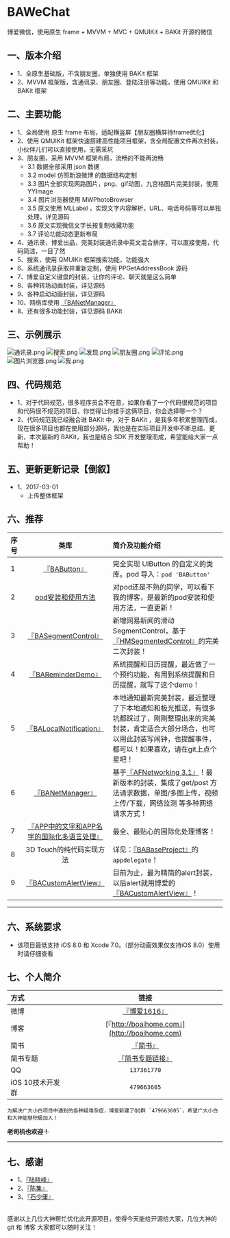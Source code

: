 # BAWeChat
博爱微信，使用原生 frame + MVVM + MVC + QMUIKit + BAKit 开源的微信

## 一、版本介绍
* 1、全原生基础版，不含朋友圈，单独使用 BAKit 框架
* 2、MVVM 框架版，含通讯录、朋友圈、登陆注册等功能，使用 QMUIKit 和 BAKit 框架

## 二、主要功能
* 1、全局使用 原生 frame 布局，适配横竖屏【朋友圈横屏待frame优化】
* 2、使用 QMUIKit 框架快速搭建高性能项目框架，含全局配置文件再次封装，小伙伴儿们可以直接使用，无需采坑
* 3、朋友圈，采用 MVVM 框架布局，流畅的不能再流畅
	* 3.1 数据全部采用 json 数据
	* 3.2 model 仿照新浪微博 的数据结构定制
	* 3.3 图片全部实现网路图片，png、gif动图，九宫格图片完美封装，使用 YYImage
	* 3.4 图片浏览器使用 MWPhotoBrowser 
	* 3.5 原文使用 MLLabel ，实现文字内容解析，URL、电话号码等可以单独处理，详见源码
	* 3.6 原文实现微信文字长按复制收藏功能
	* 3.7 评论功能动态更新布局
* 4、通讯录，博爱出品，完美封装通讯录中英文混合排序，可以直接使用，代码简洁，一目了然
* 5、搜索，使用 QMUIKit 框架搜索功能，功能强大
* 6、系统通讯录获取并重新定制，使用 PPGetAddressBook 源码
* 7、博爱自定义键盘的封装，让你的评论、聊天就是这么简单
* 8、各种转场动画封装，详见源码
* 9、各种启动动画封装，详见源码
* 10、网络库使用 [『BANetManager』](https://github.com/boai/BANetManager) 
* 8、还有很多功能封装，详见源码 BAKit 

## 三、示例展示
![通讯录.png](https://github.com/boai/BAWeChat/blob/master/Images/通讯录.png)
![搜索.png](https://github.com/boai/BAWeChat/blob/master/Images/搜索.png)
![发现.png](https://github.com/boai/BAWeChat/blob/master/Images/发现.png)
![朋友圈.png](https://github.com/boai/BAWeChat/blob/master/Images/朋友圈.png)
![评论.png](https://github.com/boai/BAWeChat/blob/master/Images/评论.png)
![图片浏览器.png](https://github.com/boai/BAWeChat/blob/master/Images/图片浏览器.png)
![我.png](https://github.com/boai/BAWeChat/blob/master/Images/我.png)


## 四、代码规范
* 1、对于代码规范，很多程序员会不在意，如果你看了一个代码很规范的项目和代码很不规范的项目，你觉得让你接手这俩项目，你会选择哪一个？
* 2、代码规范我已经融合进 BAKit 中，对于 BAKit ，是我多年积累整理而成，现在很多项目也都在使用部分源码，我也是在实际项目开发中不断总结、更新，本次最新的 BAKit，我也是结合 SDK 开发整理而成，希望能给大家一点帮助！

## 五、更新更新记录【倒叙】
* 1、2017-03-01
	* 上传整体框架

## 六、推荐
序号 | 类库 | 简介及功能介绍 
:----------- | :-----------: | :-----------
1         | [『BAButton』](https://github.com/boai/BAButton)        | 完全实现 UIButton 的自定义的类库。pod 导入：`pod 'BAButton'`
2         | [pod安装和使用方法](http://www.cnblogs.com/boai/p/4977976.html)        | 对pod还是不熟的同学，可以看下我的博客，是最新的pod安装和使用方法，一直更新！
3         | [『BASegmentControl』](https://github.com/boai/BASegmentControl)        | 新增网易新闻的滑动SegmentControl，基于[『HMSegmentedControl』](https://github.com/HeshamMegid/HMSegmentedControl)的完美二次封装！
4         | [『BAReminderDemo』](https://github.com/boai/BAReminderDemo)        | 系统提醒和日历提醒，最近做了一个预约功能，有用到系统提醒和日历提醒，就写了这个demo！
5         | [『BALocalNotification』](https://github.com/boai/BALocalNotification)        | 本地通知最新完美封装，最近整理了下本地通知和极光推送，有很多坑都踩过了，刚刚整理出来的完美封装，肯定适合大部分场合，也可以用此封装写闹钟，也提醒事件，都可以！如果喜欢，请在git上点个星吧！
6         | [『BANetManager』](https://github.com/boai/BANetManager)        | 基于[『AFNetworking 3.1』](https://github.com/AFNetworking/AFNetworking)！最新版本的封装，集成了get/post 方法请求数据，单图/多图上传，视频上传/下载，网络监测 等多种网络请求方式！
7         | [『APP中的文字和APP名字的国际化多语言处理』](http://www.cnblogs.com/boai/p/5337558.html)        | 最全、最贴心的国际化处理博客！
8         | 3D Touch的纯代码实现方法        | 详见：[『BABaseProject』](https://github.com/boai/BABaseProject)的`appdelegate`！
9         | [『BACustomAlertView』](https://github.com/boai/BACustomAlertView)       | 目前为止，最为精简的alert封装，以后alert就用博爱的[『BACustomAlertView』](https://github.com/boai/BACustomAlertView)！

---
## 六、系统要求
* 该项目最低支持 iOS 8.0 和 Xcode 7.0。（部分动画效果仅支持iOS 8.0）使用时请仔细查看
	
## 七、个人简介
方式     | 链接 | 
:----------- | :-----------: | 
微博     | [『博爱1616』](http://weibo.com/2706728003/profile?rightmod=1&wvr=6&mod=personinfo&is_all=1)        |
博客     | [『http://boaihome.com』](http://boaihome.com)   | 
简书     | [『简书』](http://www.jianshu.com/users/95c9800fdf47/latest_articles) | 
简书专题  | [『简书专题链接』](http://www.jianshu.com/collection/072d578bf782) | 
QQ       | `137361770`        | 
iOS 10技术开发群       | `479663605`        | 

    为解决广大小白项目中遇到的各种疑难杂症，博爱新建了QQ群 `479663605`，希望广大小白和大神能够积极加入！

**~~老司机也欢迎！~~**

---

	
## 七、感谢

* 1、[『陆晓峰』](https://github.com/zeR0Lu)
* 2、[『陈集』](https://github.com/chenjipdc)
* 3、[『石少庸』](http://www.jianshu.com/u/0726f4d689a3)
<br>
	感谢以上几位大神帮忙优化此开源项目，使得今天能给开源给大家，几位大神的 git 和 博客 大家都可以随时关注！
	
	
	
	
	